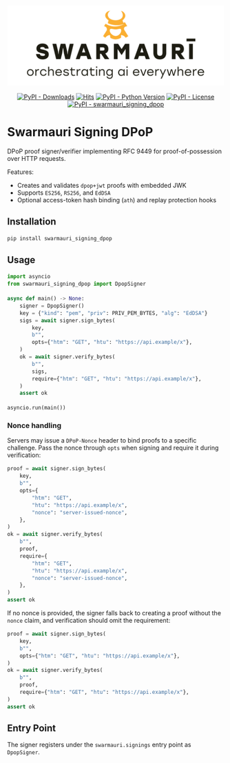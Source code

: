 ![Swamauri Logo](https://github.com/swarmauri/swarmauri-sdk/blob/3d4d1cfa949399d7019ae9d8f296afba773dfb7f/assets/swarmauri.brand.theme.svg)

<p align="center">
    <a href="https://pypi.org/project/swarmauri_signing_dpop/">
        <img src="https://img.shields.io/pypi/dm/swarmauri_signing_dpop" alt="PyPI - Downloads"/></a>
    <a href="https://hits.sh/github.com/swarmauri/swarmauri-sdk/tree/master/pkgs/standards/swarmauri_signing_dpop/">
        <img alt="Hits" src="https://hits.sh/github.com/swarmauri/swarmauri-sdk/tree/master/pkgs/standards/swarmauri_signing_dpop.svg"/></a>
    <a href="https://pypi.org/project/swarmauri_signing_dpop/">
        <img src="https://img.shields.io/pypi/pyversions/swarmauri_signing_dpop" alt="PyPI - Python Version"/></a>
    <a href="https://pypi.org/project/swarmauri_signing_dpop/">
        <img src="https://img.shields.io/pypi/l/swarmauri_signing_dpop" alt="PyPI - License"/></a>
    <a href="https://pypi.org/project/swarmauri_signing_dpop/">
        <img src="https://img.shields.io/pypi/v/swarmauri_signing_dpop?label=swarmauri_signing_dpop&color=green" alt="PyPI - swarmauri_signing_dpop"/></a>
</p>

# Swarmauri Signing DPoP

DPoP proof signer/verifier implementing RFC 9449 for proof-of-possession over HTTP requests.

Features:
- Creates and validates `dpop+jwt` proofs with embedded JWK
- Supports `ES256`, `RS256`, and `EdDSA`
- Optional access-token hash binding (`ath`) and replay protection hooks

## Installation

```bash
pip install swarmauri_signing_dpop
```

## Usage

```python
import asyncio
from swarmauri_signing_dpop import DpopSigner

async def main() -> None:
    signer = DpopSigner()
    key = {"kind": "pem", "priv": PRIV_PEM_BYTES, "alg": "EdDSA"}
    sigs = await signer.sign_bytes(
        key,
        b"",
        opts={"htm": "GET", "htu": "https://api.example/x"},
    )
    ok = await signer.verify_bytes(
        b"",
        sigs,
        require={"htm": "GET", "htu": "https://api.example/x"},
    )
    assert ok

asyncio.run(main())
```

### Nonce handling

Servers may issue a `DPoP-Nonce` header to bind proofs to a specific
challenge. Pass the nonce through `opts` when signing and require it during
verification:

```python
proof = await signer.sign_bytes(
    key,
    b"",
    opts={
        "htm": "GET",
        "htu": "https://api.example/x",
        "nonce": "server-issued-nonce",
    },
)
ok = await signer.verify_bytes(
    b"",
    proof,
    require={
        "htm": "GET",
        "htu": "https://api.example/x",
        "nonce": "server-issued-nonce",
    },
)
assert ok
```

If no nonce is provided, the signer falls back to creating a proof without the
`nonce` claim, and verification should omit the requirement:

```python
proof = await signer.sign_bytes(
    key,
    b"",
    opts={"htm": "GET", "htu": "https://api.example/x"},
)
ok = await signer.verify_bytes(
    b"",
    proof,
    require={"htm": "GET", "htu": "https://api.example/x"},
)
assert ok
```

## Entry Point

The signer registers under the `swarmauri.signings` entry point as `DpopSigner`.
